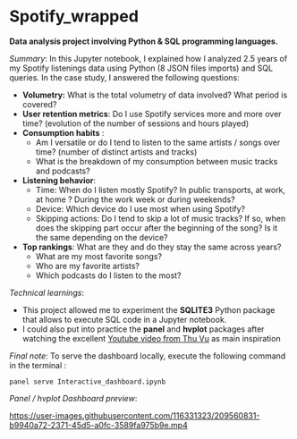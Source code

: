 # Spotify_wrapped

<b> Data analysis project involving Python & SQL programming languages. </b>

_Summary_: In this Jupyter notebook, I explained how I analyzed 2.5 years of my Spotify listenings data using Python (8 JSON files imports) and SQL queries. 
In the case study, I answered the following questions:
* <b>Volumetry:</b> What is the total volumetry of data involved? What period is covered?
* <b>User retention metrics</b>: Do I use Spotify services more and more over time? (evolution of the number of sessions and hours played)
* <b>Consumption habits</b> : 
  * Am I versatile or do I tend to listen to the same artists / songs over time? (number of distinct artists and tracks) 
  * What is the breakdown of my consumption between music tracks and podcasts?
* <b>Listening behavior</b>:
  * Time: When do I listen mostly Spotify? In public transports, at work, at home ? During the work week or during weekends?
  * Device: Which device do I use most when using Spotify?
  * Skipping actions: Do I tend to skip a lot of music tracks? If so, when does the skipping part occur after the beginning of the song? Is it the same depending on the device?
* <b>Top rankings</b>: What are they and do they stay the same across years?
  * What are my most favorite songs?
  * Who are my favorite artists?
  * Which podcasts do I listen to the most?
  
_Technical learnings_: 
* This project allowed me to experiment the **SQLITE3** Python package that allows to execute SQL code in a Jupyter notebook. 
* I could also put into practice the **panel** and **hvplot** packages after watching the excellent [Youtube video from Thu Vu](https://www.youtube.com/watch?v=uhxiXOTKzfs&t=26s&ab_channel=ThuVudataanalytics) as main inspiration

    
_Final note_: To serve the dashboard locally, execute the following command in the terminal :
```
panel serve Interactive_dashboard.ipynb
```

_Panel / hvplot Dashboard preview_:

https://user-images.githubusercontent.com/116331323/209560831-b9940a72-2371-45d5-a0fc-3589fa975b9e.mp4




